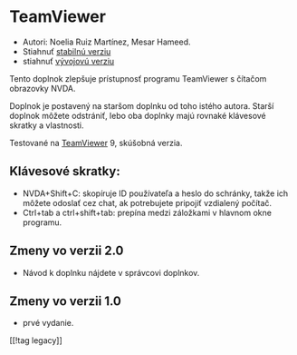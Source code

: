 # TeamViewer #

*	Autori: Noelia Ruiz Martínez, Mesar Hameed.
*	Stiahnuť [stabilnú verziu][1]
*	stiahnuť [vývojovú verziu][2]

Tento doplnok zlepšuje prístupnosť programu TeamViewer s čítačom obrazovky
NVDA.

Doplnok je postavený na staršom doplnku od toho istého autora. Starší
doplnok môžete odstrániť, lebo oba doplnky majú rovnaké klávesové skratky a
vlastnosti.

Testované na [TeamViewer][3] 9, skúšobná verzia.

## Klávesové skratky: ##

*	NVDA+Shift+C: skopíruje ID používateľa a heslo do schránky, takže ich
  môžete odoslať cez chat, ak potrebujete pripojiť vzdialený počítač.
*	Ctrl+tab a ctrl+shift+tab: prepína medzi záložkami v hlavnom okne
  programu.

## Zmeny vo verzii 2.0 ##
*	 Návod k doplnku nájdete v správcovi doplnkov.

## Zmeny vo verzii 1.0 ##
*	 prvé vydanie.

[[!tag legacy]]

[1]: https://addons.nvda-project.org/files/get.php?file=tv

[2]: https://addons.nvda-project.org/files/get.php?file=tv-dev

[3]: https://www.teamviewer.com
